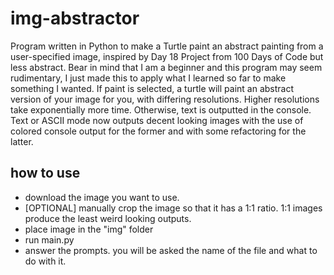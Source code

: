 # img-abstractor
Program written in Python to make a Turtle paint an abstract painting from a user-specified image, inspired by Day 18 Project from 100 Days of Code but less abstract.
Bear in mind that I am a beginner and this program may seem rudimentary, I just made this to apply what I learned so far to make something I wanted.
If paint is selected, a turtle will paint an abstract version of your image for you, with differing resolutions. Higher resolutions take exponentially more time.
Otherwise, text is outputted in the console. Text or ASCII mode now outputs decent looking images with the use of colored console output for the former and with 
some refactoring for the latter.

## how to use
* download the image you want to use. 
* [OPTIONAL] manually crop the image so that it has a 1:1 ratio. 1:1 images produce the least weird looking outputs.
* place image in the "img" folder
* run main.py
* answer the prompts. you will be asked the name of the file and what to do with it.
